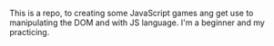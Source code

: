 This is a repo, to creating some JavaScript games ang get use to manipulating the DOM and with JS language. I'm a beginner and my practicing.